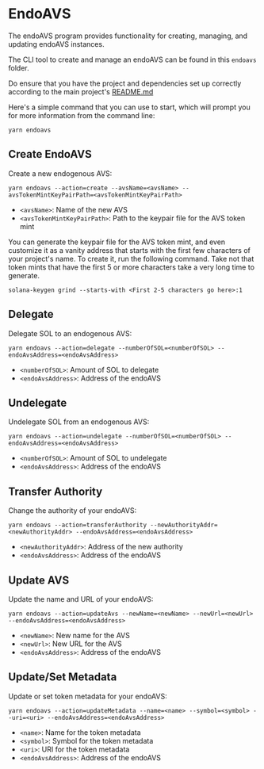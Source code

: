 # EndoAVS

The endoAVS program provides functionality for creating, managing, and updating endoAVS instances.

The CLI tool to create and manage an endoAVS can be found in this `endoavs` folder.

Do ensure that you have the project and dependencies set up correctly according to the main project's [README.md](https://github.com/solayer-labs/solayer-cli)

Here's a simple command that you can use to start, which will prompt you for more information from the command line:
```
yarn endoavs
```

## Create EndoAVS

Create a new endogenous AVS:

```
yarn endoavs --action=create --avsName=<avsName> --avsTokenMintKeyPairPath=<avsTokenMintKeyPairPath>
```

- `<avsName>`: Name of the new AVS
- `<avsTokenMintKeyPairPath>`: Path to the keypair file for the AVS token mint

You can generate the keypair file for the AVS token mint, and even customize it as a vanity address that starts with the first few characters of your project's name. To create it, run the following command. Take not that token mints that have the first 5 or more characters take a very long time to generate.

```
solana-keygen grind --starts-with <First 2-5 characters go here>:1
```

## Delegate

Delegate SOL to an endogenous AVS:

```
yarn endoavs --action=delegate --numberOfSOL=<numberOfSOL> --endoAvsAddress=<endoAvsAddress>
```

- `<numberOfSOL>`: Amount of SOL to delegate
- `<endoAvsAddress>`: Address of the endoAVS

## Undelegate

Undelegate SOL from an endogenous AVS:

```
yarn endoavs --action=undelegate --numberOfSOL=<numberOfSOL> --endoAvsAddress=<endoAvsAddress>
```

- `<numberOfSOL>`: Amount of SOL to undelegate
- `<endoAvsAddress>`: Address of the endoAVS

## Transfer Authority

Change the authority of your endoAVS:

```
yarn endoavs --action=transferAuthority --newAuthorityAddr=<newAuthorityAddr> --endoAvsAddress=<endoAvsAddress>
```

- `<newAuthorityAddr>`: Address of the new authority
- `<endoAvsAddress>`: Address of the endoAVS

## Update AVS

Update the name and URL of your endoAVS:

```
yarn endoavs --action=updateAvs --newName=<newName> --newUrl=<newUrl> --endoAvsAddress=<endoAvsAddress>
```

- `<newName>`: New name for the AVS
- `<newUrl>`: New URL for the AVS
- `<endoAvsAddress>`: Address of the endoAVS

## Update/Set Metadata

Update or set token metadata for your endoAVS:

```
yarn endoavs --action=updateMetadata --name=<name> --symbol=<symbol> --uri=<uri> --endoAvsAddress=<endoAvsAddress>
```

- `<name>`: Name for the token metadata
- `<symbol>`: Symbol for the token metadata
- `<uri>`: URI for the token metadata
- `<endoAvsAddress>`: Address of the endoAVS
